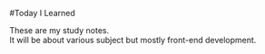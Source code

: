#Today I Learned

These are my study notes.   
It will be about various subject but mostly front-end development.